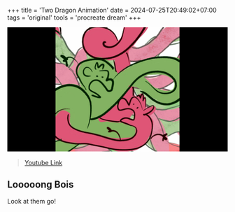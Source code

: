 +++
title = 'Two Dragon Animation'
date = 2024-07-25T20:49:02+07:00
tags = 'original'
tools = 'procreate dream'
+++

![Video Thumbnail](twolongboi-thumb.jpg)

> [Youtube Link](https://youtube.com/shorts/6NANgeSDVBg?feature=shared)

## Looooong Bois

Look at them go!
